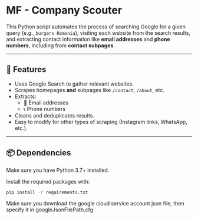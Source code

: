 # MF - Company Scouter


This Python script automates the process of searching Google for a given query (e.g., `burgers Romania`), visiting each website from the search results, and extracting contact information like **email addresses** and **phone numbers**, including from **contact subpages**.

---

## 🚀 Features

- Uses Google Search to gather relevant websites.
- Scrapes homepages **and** subpages like `/contact`, `/about`, etc.
- Extracts:
  - 📧 Email addresses
  - 📞 Phone numbers
- Cleans and deduplicates results.
- Easy to modify for other types of scraping (Instagram links, WhatsApp, etc.).

---

## 📦 Dependencies

Make sure you have Python 3.7+ installed.

Install the required packages with:

```bash
pip install -r requirements.txt
```

Make sure you download the google cloud service account json file, then specify it in googleJsonFilePath.cfg